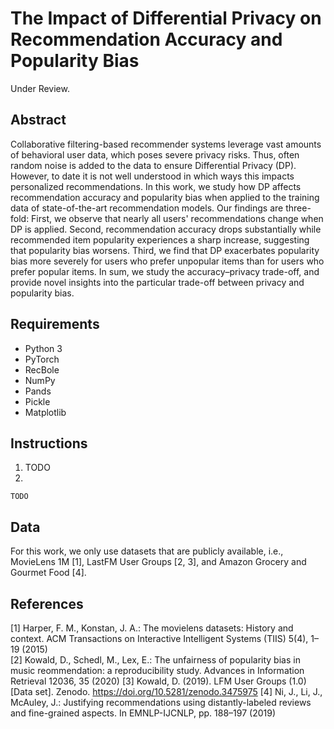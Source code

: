 # The Impact of Differential Privacy on Recommendation Accuracy and Popularity Bias
Under Review.

## Abstract
Collaborative filtering-based recommender systems leverage vast amounts of behavioral user data, which poses severe privacy risks. Thus, often random noise is added to the data to ensure Differential Privacy (DP). However, to date it is not well understood in which ways this impacts personalized recommendations. In this work, we study how DP affects recommendation accuracy and popularity bias when applied to the training data of state-of-the-art recommendation models. Our findings are three-fold: First, we observe that nearly all users' recommendations change when DP is applied. Second, recommendation accuracy drops substantially while recommended item popularity experiences a sharp increase, suggesting that popularity bias worsens. Third, we find that DP exacerbates popularity bias more severely for users who prefer unpopular items than for users who prefer popular items. In sum, we study the accuracy–privacy trade-off, and provide novel insights into the particular trade-off between privacy and popularity bias.

## Requirements
* Python 3
* PyTorch
* RecBole
* NumPy
* Pands
* Pickle
* Matplotlib


## Instructions
1. TODO
2. 
```
TODO
```

## Data
For this work, we only use datasets that are publicly available, i.e., MovieLens 1M [1], LastFM User Groups [2, 3], and Amazon Grocery and Gourmet Food [4].

## References
[1] Harper, F. M., Konstan, J. A.: The movielens datasets: History and context. ACM Transactions on Interactive Intelligent Systems (TIIS) 5(4), 1–19 (2015)   
[2] Kowald, D., Schedl, M., Lex, E.: The unfairness of popularity bias in music reommendation: a reproducibility study. Advances in Information Retrieval 12036, 35 (2020)
[3] Kowald, D. (2019). LFM User Groups (1.0) [Data set]. Zenodo. https://doi.org/10.5281/zenodo.3475975
[4] Ni, J., Li, J., McAuley, J.: Justifying recommendations using distantly-labeled reviews and fine-grained aspects. In EMNLP-IJCNLP, pp. 188–197 (2019)